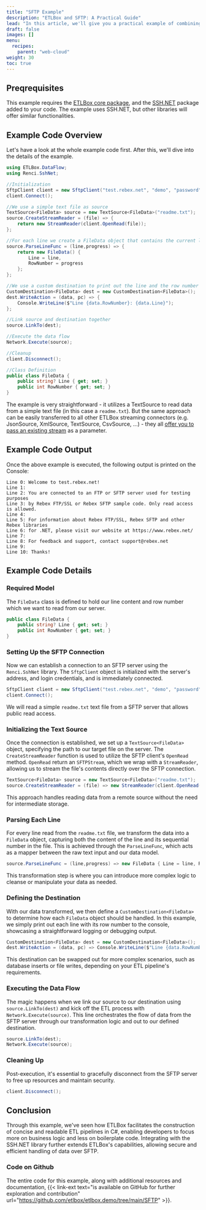 ```yaml
---
title: "SFTP Example"
description: "ETLBox and SFTP: A Practical Guide"
lead: "In this article, we'll give you a practical example of combining ETLBox with the SSH.NET library in order to fetch data from an SFTP server. This scenario is particularly useful where files need to be securely transferred over a network before processing."
draft: false
images: []
menu:
  recipes:
    parent: "web-cloud"
weight: 30
toc: true
---
```


## Preqrequisites

This example requires the [ETLBox core package](https://www.nuget.org/packages/etlbox), and the [SSH.NET](https://www.nuget.org/packages/SSH.NET) package added to your code. The example uses SSH.NET, but other libraries will offer similar functionalities.

## Example Code Overview

Let's have a look at the whole example code first. After this, we'll dive into the details of the example.

```C#
using ETLBox.DataFlow;
using Renci.SshNet;

//Initialization
SftpClient client = new SftpClient("test.rebex.net", "demo", "password");
client.Connect();

//We use a simple text file as source
TextSource<FileData> source = new TextSource<FileData>("readme.txt");
source.CreateStreamReader = (file) => {
    return new StreamReader(client.OpenRead(file));
};

//For each line we create a FileData object that contains the current line and the row number
source.ParseLineFunc = (line,progress) => {
    return new FileData() {
        Line = line,
        RowNumber = progress
    };
};

//We use a custom destination to print out the line and the row number on the console
CustomDestination<FileData> dest = new CustomDestination<FileData>();
dest.WriteAction = (data, pc) => {
    Console.WriteLine($"Line {data.RowNumber}: {data.Line}");
};

//Link source and destination together
source.LinkTo(dest);

//Execute the data flow
Network.Execute(source);

//Cleanup
client.Disconnect();

//Class Definition
public class FileData {
    public string? Line { get; set; }
    public int RowNumber { get; set; }
}
```

The example is very straightforward - it utilizes a TextSource to read data from a simple text file (in this case a `readme.txt`). But the same approach can be easily transferred to all other ETLBox streaming connectors (e.g. JsonSource, XmlSource, TextSource, CsvSource, ...) - they all [offer you to pass an existing stream](https://www.etlbox.net/docs/streaming-connectors/shared/#using-an-existing-stream) as a parameter.

## Example Code Output

Once the above example is executed, the following output is printed on the Console:

```text
Line 0: Welcome to test.rebex.net!
Line 1:
Line 2: You are connected to an FTP or SFTP server used for testing purposes
Line 3: by Rebex FTP/SSL or Rebex SFTP sample code. Only read access is allowed.
Line 4:
Line 5: For information about Rebex FTP/SSL, Rebex SFTP and other Rebex libraries
Line 6: for .NET, please visit our website at https://www.rebex.net/
Line 7:
Line 8: For feedback and support, contact support@rebex.net
Line 9:
Line 10: Thanks!
```

## Example Code Details

### Required Model

The `FileData` class is defined to hold our line content and row number which we want to read from our server.

```csharp
public class FileData {
    public string? Line { get; set; }
    public int RowNumber { get; set; }
}
```

### Setting Up the SFTP Connection

Now we can establish a connection to an SFTP server using the `Renci.SshNet` library. The `SftpClient` object is initialized with the server's address, and login credentials, and is immediately connected.

```csharp
SftpClient client = new SftpClient("test.rebex.net", "demo", "password");
client.Connect();
```

We will read a simple `readme.txt` text file from a SFTP server that allows public read access.

### Initializing the Text Source

Once the connection is established, we set up a `TextSource<FileData>` object, specifying the path to our target file on the server. The `CreateStreamReader` function is used to utilize the SFTP client's `OpenRead` method. `OpenRead` return an `SFTPStream`, which we wrap with a `StreamReader`, allowing us to stream the file's contents directly over the SFTP connection.

```csharp
TextSource<FileData> source = new TextSource<FileData>("readme.txt");
source.CreateStreamReader = (file) => new StreamReader(client.OpenRead(file));
```

This approach handles reading data from a remote source without the need for intermediate storage.

### Parsing Each Line

For every line read from the `readme.txt` file, we transform the data into a `FileData` object, capturing both the content of the line and its sequential number in the file. This is achieved through the `ParseLineFunc`, which acts as a mapper between the raw text input and our data model.

```csharp
source.ParseLineFunc = (line,progress) => new FileData { Line = line, RowNumber = progress };
```

This transformation step is where you can introduce more complex logic to cleanse or manipulate your data as needed.

### Defining the Destination

With our data transformed, we then define a `CustomDestination<FileData>` to determine how each `FileData` object should be handled. In this example, we simply print out each line with its row number to the console, showcasing a straightforward logging or debugging output.

```csharp
CustomDestination<FileData> dest = new CustomDestination<FileData>();
dest.WriteAction = (data, pc) => Console.WriteLine($"Line {data.RowNumber}: {data.Line}");
```

This destination can be swapped out for more complex scenarios, such as database inserts or file writes, depending on your ETL pipeline's requirements.

### Executing the Data Flow

The magic happens when we link our source to our destination using `source.LinkTo(dest)` and kick off the ETL process with `Network.Execute(source)`. This line orchestrates the flow of data from the SFTP server through our transformation logic and out to our defined destination.

```csharp
source.LinkTo(dest);
Network.Execute(source);
```

### Cleaning Up

Post-execution, it's essential to gracefully disconnect from the SFTP server to free up resources and maintain security.

```csharp
client.Disconnect();
```

## Conclusion

Through this example, we've seen how ETLBox facilitates the construction of concise and readable ETL pipelines in C#, enabling developers to focus more on business logic and less on boilerplate code. Integrating with the SSH.NET library further extends ETLBox's capabilities, allowing secure and efficient handling of data over SFTP.

### Code on Github

The entire code for this example, along with additional resources and documentation, {{< link-ext text="is available on GitHub for further exploration and contribution" url="https://github.com/etlbox/etlbox.demo/tree/main/SFTP" >}}.

